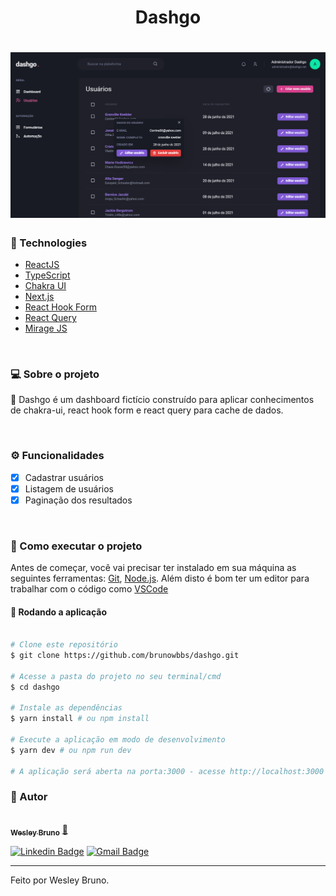 <h1 align="center">
	Dashgo
</h1>

<h1 align="center">
  <img alt="dashgo" title="dashgo" width="700px"  src=".github/img.png" />
</h1>

### 🚀 Technologies

- [ReactJS](https://reactjs.org/)
- [TypeScript](https://www.typescriptlang.org/)
- [Chakra UI](https://chakra-ui.com/)
- [Next.js](https://nextjs.org/)
- [React Hook Form](https://react-hook-form.com/)
- [React Query](https://react-query.tanstack.com/)
- [Mirage JS](https://miragejs.com/)

<br/>

### 💻 Sobre o projeto

🧭 Dashgo é um dashboard fictício construído para aplicar conhecimentos de chakra-ui, react hook form e react query para cache de dados.

<br/>

### ⚙️ Funcionalidades

- [x] Cadastrar usuários
- [x] Listagem de usuários
- [x] Paginação dos resultados

<br/>

### 🚀 Como executar o projeto

Antes de começar, você vai precisar ter instalado em sua máquina as seguintes ferramentas:
[Git](https://git-scm.com), [Node.js](https://nodejs.org/en/).
Além disto é bom ter um editor para trabalhar com o código como [VSCode](https://code.visualstudio.com/)

#### 🧭 Rodando a aplicação

```bash

# Clone este repositório
$ git clone https://github.com/brunowbbs/dashgo.git

# Acesse a pasta do projeto no seu terminal/cmd
$ cd dashgo

# Instale as dependências
$ yarn install # ou npm install

# Execute a aplicação em modo de desenvolvimento
$ yarn dev # ou npm run dev

# A aplicação será aberta na porta:3000 - acesse http://localhost:3000

```

### 🦸 Autor

<a href="https://https://app.rocketseat.com.br/me/wesley-bruno-barbosa-silva-04826">
 <img style="border-radius: 50px;" src="https://github.com/brunowbbs.png" width="100px;" alt=""/>
 <br />
 <sub><b>Wesley Bruno</b></sub></a> <a href="https://https://app.rocketseat.com.br/me/wesley-bruno-barbosa-silva-04826" title="Rocketseat">🚀</a>
 <br />

[![Linkedin Badge](https://img.shields.io/badge/-Wesley%20Bruno-blue?style=flat-square&logo=Linkedin&logoColor=white&link=https://www.linkedin.com/in/brunowbbs/)](https://www.linkedin.com/in/brunowbbs/)
[![Gmail Badge](https://img.shields.io/badge/-engwesleybruno@gmail.com-c14438?style=flat-square&logo=Gmail&logoColor=white&link=mailto:engwesleybruno@gmail.com)](mailto:engwesleybruno@gmail.com)

---

Feito por Wesley Bruno.
